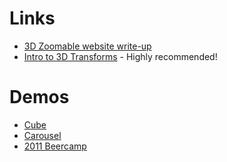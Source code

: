# Links

- [3D Zoomable website write-up](http://labs.sawyerhollenshead.com/4/3d-zoomable-website/)
- [Intro to 3D Transforms](http://desandro.github.com/3dtransforms/) - Highly recommended!

# Demos

- [Cube](http://desandro.github.com/3dtransforms/examples/cube-02-show-sides.html)
- [Carousel](http://desandro.github.com/3dtransforms/examples/carousel-02-dynamic.html)
- [2011 Beercamp](http://2011.beercamp.com/)